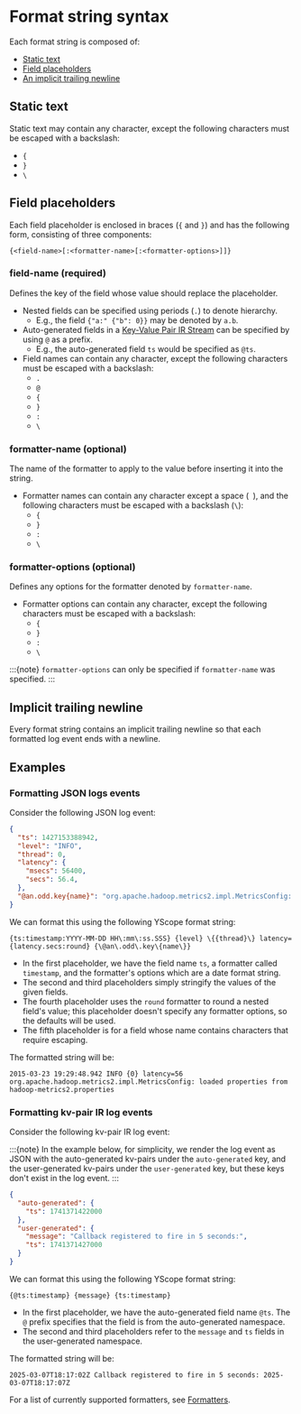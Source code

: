# Format string syntax

Each format string is composed of:
* [Static text](#static-text)
* [Field placeholders](#field-placeholders)
* [An implicit trailing newline](#implicit-trailing-newline)

## Static text
Static text may contain any character, except the following characters must be escaped with a
backslash:
* `{`
* `}`
* `\`

## Field placeholders
Each field placeholder is enclosed in braces (`{` and `}`) and has the following form, consisting of
three components:
```
{<field-name>[:<formatter-name>[:<formatter-options>]]}
```

### field-name (required)
Defines the key of the field whose value should replace the placeholder.

* Nested fields can be specified using periods (`.`) to denote hierarchy.
  * E.g., the field `{"a:" {"b": 0}}` may be denoted by `a.b`.
* Auto-generated fields in a
[Key-Value Pair IR Stream](https://docs.yscope.com/clp/main/dev-guide/design-key-value-pair-ir-stream.html)
  can be specified by using `@` as a prefix.
  * E.g., the auto-generated field `ts` would be specified as `@ts`.
* Field names can contain any character, except the following characters must be escaped with a
  backslash:
  * `.`
  * `@`
  * `{`
  * `}`
  * `:`
  * `\`

### formatter-name (optional)
The name of the formatter to apply to the value before inserting it into the string.

* Formatter names can contain any character except a space (` `), and the following characters must
  be escaped with a backslash (`\`):
  * `{`
  * `}`
  * `:`
  * `\`

### formatter-options (optional)
Defines any options for the formatter denoted by `formatter-name`.

* Formatter options can contain any character, except the following characters must be escaped with
  a backslash:
  * `{`
  * `}`
  * `:`
  * `\`

:::{note}
`formatter-options` can only be specified if `formatter-name` was specified.
:::

## Implicit trailing newline

Every format string contains an implicit trailing newline so that each formatted log event ends with
a newline.

## Examples

### Formatting JSON logs events

Consider the following JSON log event:
```json
{
  "ts": 1427153388942,
  "level": "INFO",
  "thread": 0,
  "latency": {
    "msecs": 56400,
    "secs": 56.4,
  },
  "@an.odd.key{name}": "org.apache.hadoop.metrics2.impl.MetricsConfig: loaded properties from hadoop-metrics2.properties"
}
```

We can format this using the following YScope format string:

```
{ts:timestamp:YYYY-MM-DD HH\:mm\:ss.SSS} {level} \{{thread}\} latency={latency.secs:round} {\@an\.odd\.key\{name\}}
```

* In the first placeholder, we have the field name `ts`, a formatter called `timestamp`, and
  the formatter's options which are a date format string.
* The second and third placeholders simply stringify the values of the given fields.
* The fourth placeholder uses the `round` formatter to round a nested field's value; this
  placeholder doesn't specify any formatter options, so the defaults will be used.
* The fifth placeholder is for a field whose name contains characters that require escaping.

The formatted string will be:
```
2015-03-23 19:29:48.942 INFO {0} latency=56 org.apache.hadoop.metrics2.impl.MetricsConfig: loaded properties from hadoop-metrics2.properties
```

### Formatting kv-pair IR log events

Consider the following kv-pair IR log event:

:::{note}
In the example below, for simplicity, we render the log event as JSON with the auto-generated
kv-pairs under the `auto-generated` key, and the user-generated kv-pairs under the `user-generated`
key, but these keys don't exist in the log event.
:::

```json
{
  "auto-generated": {
    "ts": 1741371422000
  },
  "user-generated": {
    "message": "Callback registered to fire in 5 seconds:",
    "ts": 1741371427000
  }
}
```

We can format this using the following YScope format string:

```
{@ts:timestamp} {message} {ts:timestamp}
```

* In the first placeholder, we have the auto-generated field name `@ts`. The `@` prefix specifies
  that the field is from the auto-generated namespace.
* The second and third placeholders refer to the `message` and `ts` fields in the user-generated
  namespace.

The formatted string will be:
```
2025-03-07T18:17:02Z Callback registered to fire in 5 seconds: 2025-03-07T18:17:07Z
```

For a list of currently supported formatters, see [Formatters](format-struct-logs-formatters).